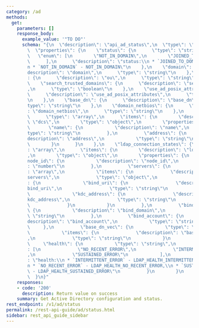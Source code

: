 ```yaml
---
category: /ad
methods:
  get:
    parameters: []
    response_body:
      example_value: '"TO DO"'
      schema: "{\n  \"description\": \"api_ad_status\",\n  \"type\": \"object\",\n\
        \  \"properties\": {\n    \"status\": {\n      \"type\": \"string\",\n   \
        \   \"enum\": [\n        \"NOT_IN_DOMAIN\",\n        \"JOINED_TO_DOMAIN\"\n\
        \      ],\n      \"description\": \"status:\\n * `JOINED_TO_DOMAIN` - JOINED_TO_DOMAIN,\\\
        n * `NOT_IN_DOMAIN` - NOT_IN_DOMAIN\"\n    },\n    \"domain\": {\n      \"\
        description\": \"domain\",\n      \"type\": \"string\"\n    },\n    \"ou\"\
        : {\n      \"description\": \"ou\",\n      \"type\": \"string\"\n    },\n\
        \    \"search_trusted_domains\": {\n      \"description\": \"search_trusted_domains\"\
        ,\n      \"type\": \"boolean\"\n    },\n    \"use_ad_posix_attributes\": {\n\
        \      \"description\": \"use_ad_posix_attributes\",\n      \"type\": \"boolean\"\
        \n    },\n    \"base_dn\": {\n      \"description\": \"base_dn\",\n      \"\
        type\": \"string\"\n    },\n    \"domain_netbios\": {\n      \"description\"\
        : \"domain_netbios\",\n      \"type\": \"string\"\n    },\n    \"dcs\": {\n\
        \      \"type\": \"array\",\n      \"items\": {\n        \"description\":\
        \ \"dcs\",\n        \"type\": \"object\",\n        \"properties\": {\n   \
        \       \"name\": {\n            \"description\": \"name\",\n            \"\
        type\": \"string\"\n          },\n          \"address\": {\n            \"\
        description\": \"address\",\n            \"type\": \"string\"\n          }\n\
        \        }\n      }\n    },\n    \"ldap_connection_states\": {\n      \"type\"\
        : \"array\",\n      \"items\": {\n        \"description\": \"ldap_connection_states\"\
        ,\n        \"type\": \"object\",\n        \"properties\": {\n          \"\
        node_id\": {\n            \"description\": \"node_id\",\n            \"type\"\
        : \"number\"\n          },\n          \"servers\": {\n            \"type\"\
        : \"array\",\n            \"items\": {\n              \"description\": \"\
        servers\",\n              \"type\": \"object\",\n              \"properties\"\
        : {\n                \"bind_uri\": {\n                  \"description\": \"\
        bind_uri\",\n                  \"type\": \"string\"\n                },\n\
        \                \"kdc_address\": {\n                  \"description\": \"\
        kdc_address\",\n                  \"type\": \"string\"\n                }\n\
        \              }\n            }\n          },\n          \"bind_domain\":\
        \ {\n            \"description\": \"bind_domain\",\n            \"type\":\
        \ \"string\"\n          },\n          \"bind_account\": {\n            \"\
        description\": \"bind_account\",\n            \"type\": \"string\"\n     \
        \     },\n          \"base_dn_vec\": {\n            \"type\": \"array\",\n\
        \            \"items\": {\n              \"description\": \"base_dn_vec\"\
        ,\n              \"type\": \"string\"\n            }\n          },\n     \
        \     \"health\": {\n            \"type\": \"string\",\n            \"enum\"\
        : [\n              \"NO_RECENT_ERROR\",\n              \"INTERMITTENT_ERROR\"\
        ,\n              \"SUSTAINED_ERROR\"\n            ],\n            \"description\"\
        : \"health:\\n * `INTERMITTENT_ERROR` - LDAP_HEALTH_INTERMITTENT_ERROR,\\\
        n * `NO_RECENT_ERROR` - LDAP_HEALTH_NO_RECENT_ERROR,\\n * `SUSTAINED_ERROR`\
        \ - LDAP_HEALTH_SUSTAINED_ERROR\"\n          }\n        }\n      }\n    }\n\
        \  }\n}"
    responses:
    - code: '200'
      description: Return value on success
    summary: Get Active Directory configuration and status.
rest_endpoint: /v1/ad/status
permalink: /rest-api-guide/ad/status.html
sidebar: rest_api_guide_sidebar
---
```


